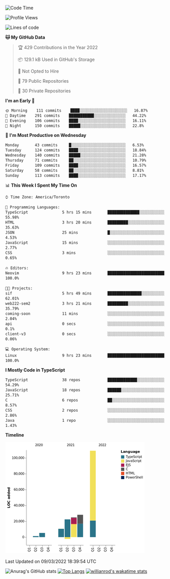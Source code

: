 <!--START_SECTION:waka-->
![Code Time](http://img.shields.io/badge/Code%20Time-179%20hrs%206%20mins-blue)

![Profile Views](http://img.shields.io/badge/Profile%20Views-24-blue)

![Lines of code](https://img.shields.io/badge/From%20Hello%20World%20I%27ve%20Written-199%20Thousand%20lines%20of%20code-blue)

**🐱 My GitHub Data** 

> 🏆 429 Contributions in the Year 2022
 > 
> 📦 129.1 kB Used in GitHub's Storage 
 > 
> 🚫 Not Opted to Hire
 > 
> 📜 79 Public Repositories 
 > 
> 🔑 30 Private Repositories  
 > 
**I'm an Early 🐤** 

```text
🌞 Morning    111 commits    ████░░░░░░░░░░░░░░░░░░░░░   16.87% 
🌆 Daytime    291 commits    ███████████░░░░░░░░░░░░░░   44.22% 
🌃 Evening    106 commits    ████░░░░░░░░░░░░░░░░░░░░░   16.11% 
🌙 Night      150 commits    █████░░░░░░░░░░░░░░░░░░░░   22.8%

```
📅 **I'm Most Productive on Wednesday** 

```text
Monday       43 commits     █░░░░░░░░░░░░░░░░░░░░░░░░   6.53% 
Tuesday      124 commits    ████░░░░░░░░░░░░░░░░░░░░░   18.84% 
Wednesday    140 commits    █████░░░░░░░░░░░░░░░░░░░░   21.28% 
Thursday     71 commits     ██░░░░░░░░░░░░░░░░░░░░░░░   10.79% 
Friday       109 commits    ████░░░░░░░░░░░░░░░░░░░░░   16.57% 
Saturday     58 commits     ██░░░░░░░░░░░░░░░░░░░░░░░   8.81% 
Sunday       113 commits    ████░░░░░░░░░░░░░░░░░░░░░   17.17%

```


📊 **This Week I Spent My Time On** 

```text
⌚︎ Time Zone: America/Toronto

💬 Programming Languages: 
TypeScript               5 hrs 15 mins       ██████████████░░░░░░░░░░░   55.98% 
HTML                     3 hrs 20 mins       █████████░░░░░░░░░░░░░░░░   35.63% 
JSON                     25 mins             █░░░░░░░░░░░░░░░░░░░░░░░░   4.53% 
JavaScript               15 mins             ░░░░░░░░░░░░░░░░░░░░░░░░░   2.77% 
CSS                      3 mins              ░░░░░░░░░░░░░░░░░░░░░░░░░   0.65%

🔥 Editors: 
Neovim                   9 hrs 23 mins       █████████████████████████   100.0%

🐱‍💻 Projects: 
sif                      5 hrs 49 mins       ███████████████░░░░░░░░░░   62.01% 
web222-sem2              3 hrs 21 mins       █████████░░░░░░░░░░░░░░░░   35.79% 
coming-soon              11 mins             ░░░░░░░░░░░░░░░░░░░░░░░░░   2.04% 
api                      0 secs              ░░░░░░░░░░░░░░░░░░░░░░░░░   0.1% 
client-v3                0 secs              ░░░░░░░░░░░░░░░░░░░░░░░░░   0.06%

💻 Operating System: 
Linux                    9 hrs 23 mins       █████████████████████████   100.0%

```

**I Mostly Code in TypeScript** 

```text
TypeScript               38 repos            █████████████░░░░░░░░░░░░   54.29% 
JavaScript               18 repos            ██████░░░░░░░░░░░░░░░░░░░   25.71% 
C                        6 repos             ██░░░░░░░░░░░░░░░░░░░░░░░   8.57% 
CSS                      2 repos             ░░░░░░░░░░░░░░░░░░░░░░░░░   2.86% 
Java                     1 repo              ░░░░░░░░░░░░░░░░░░░░░░░░░   1.43%

```


**Timeline**

![Chart not found](https://raw.githubusercontent.com/wise-introvert/wise-introvert/master/charts/bar_graph.png) 


 Last Updated on 09/03/2022 18:39:54 UTC
<!--END_SECTION:waka-->

![Anurag's GitHub stats](https://github-readme-stats.vercel.app/api?username=wise-introvert&count_private=true&show_icons=true)
[![Top Langs](https://github-readme-stats.vercel.app/api/top-langs/?username=wise-introvert&langs_count=10)](https://github.com/anuraghazra/github-readme-stats)
[![willianrod's wakatime stats](https://github-readme-stats.vercel.app/api/wakatime?username=wiseintrovert)](https://github.com/anuraghazra/github-readme-stats)
